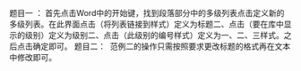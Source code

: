 题目一 ：
 首先点击Word中的开始键，找到段落部分中的多级列表点击定义新的多级列表。在此界面点击（将列表链接到样式）定义为标题二、点击（要在库中显示的级别）定义为级别二、点击（此级别的编号样式）定义为一、二、三样式。之后点击确定即可。
题目二：
​ 范例二的操作只需按照要求更改标题的格式再在文本中修改即可。

